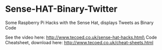 # Sense-HAT-Binary-Twitter
Some Raspberry Pi Hacks with the Sense Hat, displays Tweets as Binary Code

See the video here: http://www.tecoed.co.uk/sense-hat-hacks.html\
Code Cheatsheet, download here: http://www.tecoed.co.uk/cheat-sheets.html
